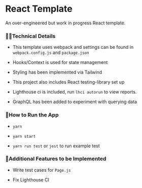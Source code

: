 # React Template

An over-engineered but work in progress React template.

### 👩‍💻Technical Details

- This template uses webpack and settings can be found in `webpack.config.js` and `package.json`

- Hooks/Context is used for state management

- Styling has been implemented via Tailwind

- This project also includes React testing-library set up

- Lighthouse ci is included, run `lhci autorun` to view reports.

- GraphQL has been added to experiment with querying data

### 🔧How to Run the App

- `yarn`

- `yarn start`

- `yarn run test` or `jest` to run example test

### 💭Additional Features to be Implemented

- Write test cases for `Page.js`

- Fix Lighthouse CI
